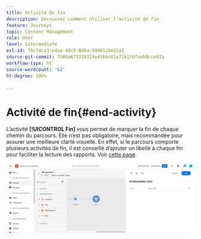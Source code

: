 ```yaml
---
title: Activité de fin
description: Découvrez comment utiliser l’activité de fin
feature: Journeys
topic: Content Management
role: User
level: Intermediate
exl-id: 76c74ca3-edaa-48c5-8d6a-0906120e31a1
source-git-commit: 7588a675319324e43bbc61a71b1fdfaab9cce93a
workflow-type: ht
source-wordcount: '62'
ht-degree: 100%

---
```


# Activité de fin{#end-activity}

L’activité **[!UICONTROL Fin]** vous permet de marquer la fin de chaque chemin du parcours. Elle n’est pas obligatoire, mais recommandée pour assurer une meilleure clarté visuelle. En effet, si le parcours comporte plusieurs activités de fin, il est conseillé d’ajouter un libellé à chaque fin pour faciliter la lecture des rapports. Voir [cette page](../reports/live-report.md).

![](../assets/journey54.png)
